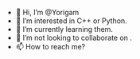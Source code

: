 - 👋 Hi, I’m @Yorigam
- 👀 I’m interested in C++ or Python.
- 🌱 I’m currently learning them.
- 💞️ I’m not looking to collaborate on .
- 📫 How to reach me?

<!---
Yorigam/Yorigam is a ✨ special ✨ repository because its `README.md` (this file) appears on your GitHub profile.
You can click the Preview link to take a look at your changes.
--->
